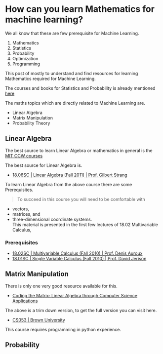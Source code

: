 # How can you learn Mathematics for machine learning? #
We all know that these are few prerequisite for Machine Learning.

1. Mathematics
2. Statistics
3. Probability
4. Optimization
5. Programming

This post of mostly to understand and find resources for learning Mathematics required for Machine Learning.

The courses and books for Statistics and Probability is already mentioned [here](ProbabilityStatistics4ML.md)

The maths topics which are directly related to Machine Learning are.

* Linear Algebra
* Matrix Manipulation
* Probability Theory


## Linear Algebra ##

The best source to learn Linear Algebra or mathematics in general is the [MIT OCW courses](http://ocw.mit.edu/courses/audio-video-courses/#mathematics)

The best source for Linear Algebra is.

* [18.06SC | Linear Algebra (Fall 2011) | Prof. Gilbert Strang ](http://ocw.mit.edu/courses/mathematics/18-06sc-linear-algebra-fall-2011/)

To learn Linear Algebra from the above course there are some Prerequisites.

> To succeed in this course you will need to be comfortable with 
* vectors, 
* matrices, and 
* three-dimensional coordinate systems.   
This material is presented in the first few lectures of 18.02 Multivariable Calculus, 

### Prerequisites ###

* [18.02SC | Multivariable Calculus (Fall 2010) | Prof. Denis Auroux ](http://ocw.mit.edu/courses/mathematics/18-02sc-multivariable-calculus-fall-2010/)
* [18.01SC | Single Variable Calculus (Fall 2010) | Prof. David Jerison ](http://ocw.mit.edu/courses/mathematics/18-01sc-single-variable-calculus-fall-2010/)


## Matrix Manipulation ##
There is only one very good resource available for this.

* [Coding the Matrix: Linear Algebra through Computer Science Applications](https://www.coursera.org/course/matrix)

The above is a trim down version, to get the full version you can visit here.

* [CS053 | Brown University ](http://cs.brown.edu/courses/cs053/current/index.htm)

This course requires programming in python experience.

## Probability ##




